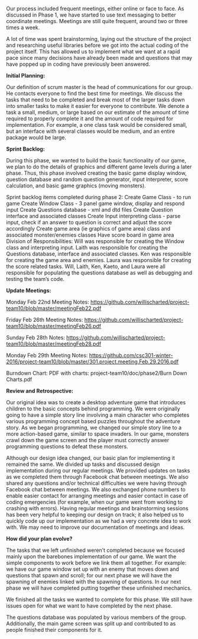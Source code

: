 Our process included frequent meetings, either online or face to face.  As discussed in Phase 1, we have started to use text messaging to better coordinate meetings.  Meetings are still quite frequent, around two or three times a week.  

A lot of time was spent brainstorming, laying out the structure of the project and researching useful libraries before we got into the actual coding of the project itself.  This has allowed us to implement what we want at a rapid pace since many decisions have already been made and questions that may have popped up in coding have previously been answered.


**Initial Planning:**

Our definition of scrum master is the head of communications for our group. He contacts everyone to find the best time for meetings.  We discuss the tasks that need to be completed and break most of the larger tasks down into smaller tasks to make it easier for everyone to contribute. We denote a task a small, medium, or large based on our estimate of the amount of time required to properly complete it and the amount of code required for implementation. For example, a one class task would be considered small, but an interface with several classes would be medium, and an entire package would be large.


**Sprint Backlog:**

During this phase, we wanted to build the basic functionality of our game, we plan to do the details of graphics and different game levels during a later phase. Thus, this phase involved creating the basic game display window, question database and random question generator, input interpreter, score calculation, and basic game graphics (moving monsters).

Sprint backlog items completed during phase 2:
Create Game Class - to run game
Create Window Class - 3 panel game window, display and respond input
Create Questions database - xml and dtd files
Create Question interface and associated classes 
Create Input interpreting class - parse input, check if an answer to question is correct and adjust the score accordingly
Create game area (ie graphics of game area) class and associated monster/enemies classes
Have score board in game area
Division of Responsibilities:
Will was responsible for creating the Window class and interpreting input. Laith was responsible for creating the Questions database, interface and associated classes. Ken was responsible for creating the game area and enemies. Laura was responsible for creating the score related tasks. Will, Laith, Ken, Kaeto, and Laura were all responsible for populating the questions database as well as debugging and testing the team’s code.


**Update Meetings:**

Monday Feb 22nd Meeting Notes: 
https://github.com/willischarted/project-team10/blob/master/meetingFeb22.pdf

Friday Feb 26th Meeting Notes:
https://github.com/willischarted/project-team10/blob/master/meetingFeb26.pdf

Sunday Feb 28th Notes:
https://github.com/willischarted/project-team10/blob/master/meetingFeb28.pdf

Monday Feb 29th Meeting Notes:
https://github.com/csc301-winter-2016/project-team10/blob/master/301.project.meeting.Feb.29.2016.pdf

Burndown Chart:
PDF with charts:
project-team10/doc/phase2/Burn Down Charts.pdf


**Review and Retrospective:**

Our original idea was to create a desktop adventure game that introduces children to the basic concepts behind programming. We were originally going to have a simple story line involving a main character who completes various programming concept based puzzles throughout the adventure story. As we began programming, we changed our simple story line to a more action-based game, similar to space invaders. In our game, monsters crawl down the game screen and the player must correctly answer programming questions to defeat these monsters.  

Although our design idea changed, our basic plan for implementing it remained the same. We divided up tasks and discussed design implementation during our regular meetings. We provided updates on tasks as we completed them through Facebook chat between meetings. We also shared any questions and/or technical difficulties we were having through Facebook chat between meetings. We also exchanged phone numbers to enable easier contact for arranging meetings and easier contact in case of coding emergencies (for example, when our game went from working to crashing with errors). Having regular meetings and brainstorming sessions has been very helpful to keeping our design on track; it also helped us to quickly code up our implementation as we had a very concrete idea to work with. We may need to improve our documentation of meetings and ideas.


**How did your plan evolve?**

The tasks that we left unfinished weren’t completed because we focused mainly upon the barebones implementation of our game.  We want the simple components to work before we link them all together.  For example: we have our game window set up with an enemy that moves down and questions that spawn and scroll; for our next phase we will have the spawning of enemies linked with the spawning of questions.  In our next phase we will have completed putting together these unfinished mechanics.

We finished all the tasks we wanted to complete for this phase.  We still have issues open for what we want to have completed by the next phase.

The questions database was populated by various members of the group.  Additionally, the main game screen was split up and contributed to as people finished their components for it.
